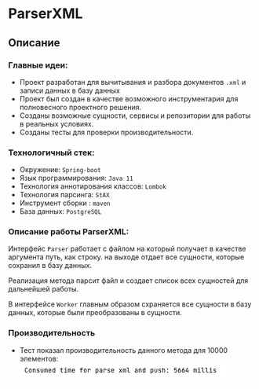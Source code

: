 # ParserXML

## Описание

### Главные идеи:

* Проект разработан для вычитывания и разбора документов ``.xml`` и записи данных в базу данных
* Проект был создан в качестве возможного инструментария для полновесного проектного решения.
* Созданы возможные сущности, сервисы и репозитории для работы в реальных условиях.
* Созданы тесты для проверки производительности.

### Технологичный стек:
* Окружение: `Spring-boot`
* Язык программирования: `Java 11`
* Технология аннотирования классов: `Lombok`
* Технология парсинга: `StAX`
* Инструмент сборки : `maven`
* База данных: `PostgreSQL`

### Описание работы ParserXML:
Интерфейс `Parser` работает с файлом на который получает в качестве аргумента путь, как строку.
на выходе отдает все сущности, которые сохранил в базу данных.

Реализация метода парсит файл и создает список всех сущностей для дальнейшей работы. 

В интерфейсе `Worker` главным образом схраняется все сущности в базу данных, которые были преобразованы в сущности.

### Производительность
* Тест показал производительность данного метода для 10000 элементов:
  ![](docs/img/performance.png)


